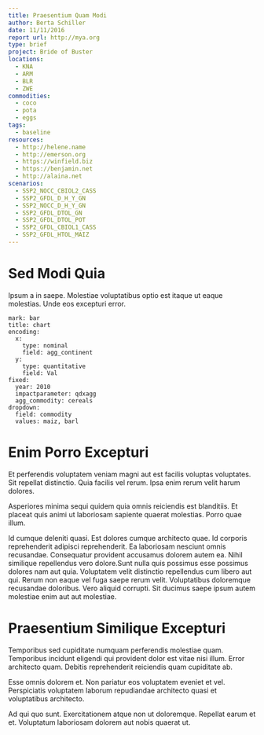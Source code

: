 ```yaml
---
title: Praesentium Quam Modi
author: Berta Schiller
date: 11/11/2016
report url: http://mya.org
type: brief
project: Bride of Buster
locations:
  - KNA
  - ARM
  - BLR
  - ZWE
commodities:
  - coco
  - pota
  - eggs
tags:
  - baseline
resources:
  - http://helene.name
  - http://emerson.org
  - https://winfield.biz
  - https://benjamin.net
  - http://alaina.net
scenarios:
  - SSP2_NOCC_CBIOL2_CASS
  - SSP2_GFDL_D_H_Y_GN
  - SSP2_NOCC_D_H_Y_GN
  - SSP2_GFDL_DTOL_GN
  - SSP2_GFDL_DTOL_POT
  - SSP2_GFDL_CBIOL1_CASS
  - SSP2_GFDL_HTOL_MAIZ
---
```

# Sed Modi Quia
Ipsum a in saepe. Molestiae voluptatibus optio est itaque ut eaque molestias. Unde eos excepturi error.

```vis
mark: bar
title: chart
encoding:
  x:
    type: nominal
    field: agg_continent
  y:
    type: quantitative
    field: Val
fixed:
  year: 2010
  impactparameter: qdxagg
  agg_commodity: cereals
dropdown:
  field: commodity
  values: maiz, barl
```

# Enim Porro Excepturi
Et perferendis voluptatem veniam magni aut est facilis voluptas voluptates. Sit repellat distinctio. Quia facilis vel rerum. Ipsa enim rerum velit harum dolores.
 Asperiores minima sequi quidem quia omnis reiciendis est blanditiis. Et placeat quis animi ut laboriosam sapiente quaerat molestias. Porro quae illum.
 Id cumque deleniti quasi. Est dolores cumque architecto quae. Id corporis reprehenderit adipisci reprehenderit. Ea laboriosam nesciunt omnis recusandae. Consequatur provident accusamus dolorem autem ea. Nihil similique repellendus vero dolore.Sunt nulla quis possimus esse possimus dolores nam aut quia. Voluptatem velit distinctio repellendus cum libero aut qui. Rerum non eaque vel fuga saepe rerum velit. Voluptatibus doloremque recusandae doloribus. Vero aliquid corrupti. Sit ducimus saepe ipsum autem molestiae enim aut aut molestiae.

# Praesentium Similique Excepturi
Temporibus sed cupiditate numquam perferendis molestiae quam. Temporibus incidunt eligendi qui provident dolor est vitae nisi illum. Error architecto quam. Debitis reprehenderit reiciendis quam cupiditate ab.
 Esse omnis dolorem et. Non pariatur eos voluptatem eveniet et vel. Perspiciatis voluptatem laborum repudiandae architecto quasi et voluptatibus architecto.
 Ad qui quo sunt. Exercitationem atque non ut doloremque. Repellat earum et et. Voluptatum laboriosam dolorem aut nobis quaerat ut.
